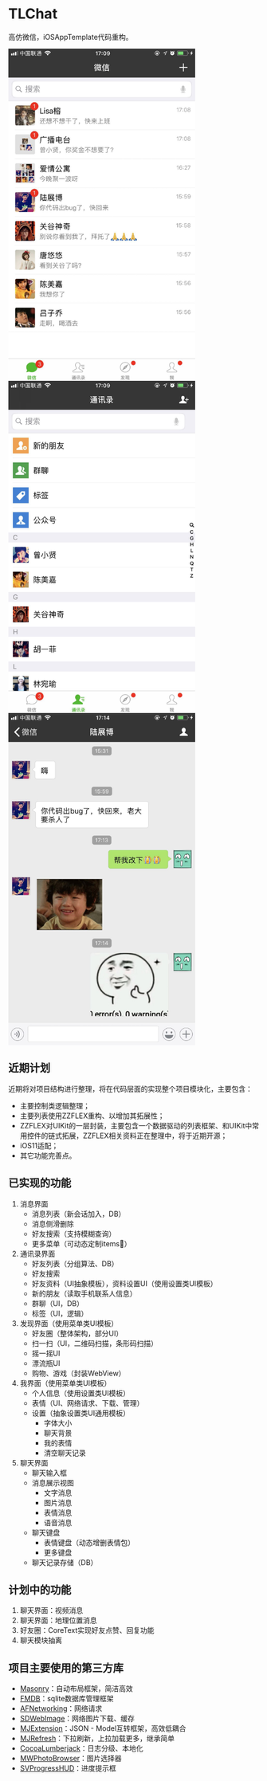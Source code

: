 # TLChat
高仿微信，iOSAppTemplate代码重构。

<img src="./Screenshot/1.PNG" width = "375" height = "667" alt="screenshot1" align=center />

<img src="./Screenshot/2.PNG" width = "375" height = "667" alt="screenshot1" align=center />

<img src="./Screenshot/3.PNG" width = "375" height = "667" alt="screenshot1" align=center />

## 近期计划
近期将对项目结构进行整理，将在代码层面的实现整个项目模块化，主要包含：

* 主要控制类逻辑整理；
* 主要列表使用ZZFLEX重构、以增加其拓展性；
* ZZFLEX对UIKit的一层封装，主要包含一个数据驱动的列表框架、和UIKit中常用控件的链式拓展，ZZFLEX相关资料正在整理中，将于近期开源；
* iOS11适配；
* 其它功能完善点。

## 已实现的功能
1. 消息界面
	* 消息列表（新会话加入，DB）
	* 消息侧滑删除
	* 好友搜索（支持模糊查询）
	* 更多菜单（可动态定制items）
2. 通讯录界面 
	* 好友列表（分组算法、DB）
	* 好友搜索
	* 好友资料（UI抽象模板），资料设置UI（使用设置类UI模板）
	* 新的朋友（读取手机联系人信息）
	* 群聊（UI，DB）
	* 标签（UI，逻辑）
3. 发现界面（使用菜单类UI模板）
	* 好友圈（整体架构，部分UI）
	* 扫一扫（UI，二维码扫描，条形码扫描）
	* 摇一摇UI
	* 漂流瓶UI
	* 购物、游戏（封装WebView）
4. 我界面（使用菜单类UI模板）
	* 个人信息（使用设置类UI模板）
	* 表情（UI、网络请求、下载、管理）
	* 设置（抽象设置类UI通用模板）
		* 字体大小
		* 聊天背景
		* 我的表情
		* 清空聊天记录
5. 聊天界面
	* 聊天输入框
	* 消息展示视图
		* 文字消息
		* 图片消息
		* 表情消息
		* 语音消息
	* 聊天键盘
		* 表情键盘（动态增删表情包）
		* 更多键盘
	* 聊天记录存储（DB）
	
## 计划中的功能
1. 聊天界面：视频消息
2. 聊天界面：地理位置消息
3. 好友圈：CoreText实现好友点赞、回复功能
4. 聊天模块抽离
		
## 项目主要使用的第三方库
* [Masonry](https://github.com/SnapKit/Masonry)：自动布局框架，简洁高效
* [FMDB](https://github.com/ccgus/fmdb)：sqlite数据库管理框架
* [AFNetworking](https://github.com/AFNetworking/AFNetworking)：网络请求
* [SDWebImage](https://github.com/rs/SDWebImage)：网络图片下载、缓存
* [MJExtension](https://github.com/CoderMJLee/MJExtension)：JSON - Model互转框架，高效低耦合
* [MJRefresh](https://github.com/CoderMJLee/MJRefresh)：下拉刷新，上拉加载更多，继承简单
* [CocoaLumberjack](https://github.com/CocoaLumberjack/CocoaLumberjack)：日志分级、本地化
* [MWPhotoBrowser](https://github.com/mwaterfall/MWPhotoBrowser)：图片选择器
* [SVProgressHUD](https://github.com/SVProgressHUD/SVProgressHUD)：进度提示框
